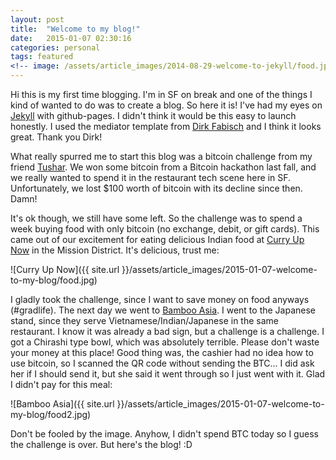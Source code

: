 ```yaml
---
layout: post
title:  "Welcome to my blog!"
date:   2015-01-07 02:30:16
categories: personal
tags: featured
<!-- image: /assets/article_images/2014-08-29-welcome-to-jekyll/food.jpg -->
---
```


Hi this is my first time blogging. I'm in SF on break and one of the things I kind of wanted to do was to create a blog. So here it is! I've had my eyes on [Jekyll][jekyll] with github-pages. I didn't think it would be this easy to launch honestly. I used the mediator template from [Dirk Fabisch][dirk] and I think it looks great. Thank you Dirk!

What really spurred me to start this blog was a bitcoin challenge from my friend [Tushar][tushar]. We won some bitcoin from a Bitcoin hackathon last fall, and we really wanted to spend it in the restaurant tech scene here in SF. Unfortunately, we lost $100 worth of bitcoin with its decline since then. Damn! 

It's ok though, we still have some left. So the challenge was to spend a week buying food with only bitcoin (no exchange, debit, or gift cards). This came out of our excitement for eating delicious Indian food at [Curry Up Now][curry] in the Mission District. It's delicious, trust me:

![Curry Up Now]({{ site.url }}/assets/article_images/2015-01-07-welcome-to-my-blog/food.jpg)

I gladly took the challenge, since I want to save money on food anyways (#gradlife). The next day we went to [Bamboo Asia][bamboo]. I went to the Japanese stand, since they serve Vietnamese/Indian/Japanese in the same restaurant. I know it was already a bad sign, but a challenge is a challenge. I got a Chirashi type bowl, which was absolutely terrible. Please don't waste your money at this place! Good thing was, the cashier had no idea how to use bitcoin, so I scanned the QR code without sending the BTC... I did ask her if I should send it, but she said it went through so I just went with it. Glad I didn't pay for this meal:

![Bamboo Asia]({{ site.url }}/assets/article_images/2015-01-07-welcome-to-my-blog/food2.jpg)

Don't be fooled by the image. Anyhow, I didn't spend BTC today so I guess the challenge is over. But here's the blog! :D

[jekyll]: http://jekyllrb.com
[dirk]:   https://github.com/dirkfabisch/mediator
[tushar]: https://twitter.com/imbenzene
[curry]:  http://www.curryupnow.com/
[bamboo]: http://www.eatatbamboo.com/